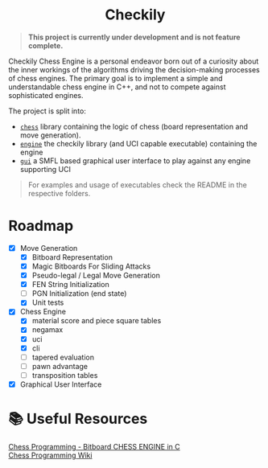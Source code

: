 <h1 align="center">Checkily</h1>

> **This project is currently under development and is not feature complete.**

Checkily Chess Engine is a personal endeavor born out of a curiosity about the inner workings of the algorithms driving the decision-making processes of chess engines.
The primary goal is to implement a simple and understandable chess engine in C++, and not to compete against sophisticated engines.

The project is split into:
- [`chess`](https://github.com/nikolausrauch/checkily/tree/main/chess) library containing the logic of chess (board representation and move generation).
- [`engine`](https://github.com/nikolausrauch/checkily/tree/main/engine) the checkily library (and UCI capable executable) containing the engine
- [`gui`](https://github.com/nikolausrauch/checkily/tree/main/gui) a SMFL based graphical user interface to play against any engine supporting UCI

> For examples and usage of executables check the README in the respective folders.

# Roadmap

- [x] Move Generation
    - [x] Bitboard Representation
    - [x] Magic Bitboards For Sliding Attacks
    - [x] Pseudo-legal / Legal Move Generation
    - [x] FEN String Initialization 
    - [ ] PGN Initialization (end state)
    - [x] Unit tests
- [x] Chess Engine
    - [x] material score and piece square tables 
    - [x] negamax
    - [x] uci
    - [x] cli 
    - [ ] tapered evaluation
    - [ ] pawn advantage
    - [ ] transposition tables
- [x] Graphical User Interface 

# :books: Useful Resources
[Chess Programming - Bitboard CHESS ENGINE in C](https://youtube.com/playlist?list=PLmN0neTso3Jxh8ZIylk74JpwfiWNI76Cs)   
[Chess Programming Wiki](https://www.chessprogramming.org/Main_Page)